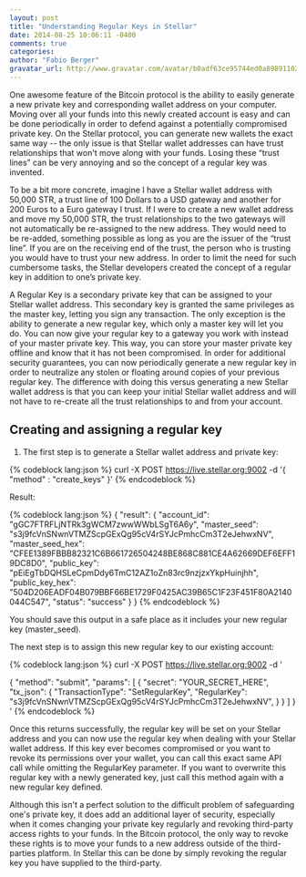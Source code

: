 ```yaml
---
layout: post
title: "Understanding Regular Keys in Stellar"
date: 2014-08-25 10:06:11 -0400
comments: true
categories: 
author: "Fabio Berger"
gravatar_url: http://www.gravatar.com/avatar/b0adf63ce95744ed0a8989110277175f.png
---
```


One awesome feature of the Bitcoin protocol is the ability to easily generate a new private key and corresponding wallet address on your computer. Moving over all your funds into this newly created account is easy and can be done periodically in order to defend against a potentially compromised  private key. On the Stellar protocol, you can generate new wallets the exact same way -- the only issue is that Stellar wallet addresses can have trust relationships that won't move along with your funds. Losing these “trust lines” can be very annoying and so the concept of a regular key was invented. 

To be a bit more concrete, imagine I have a Stellar wallet address with 50,000 STR, a trust line of 100 Dollars to a USD gateway and another for 200 Euros to a Euro gateway I trust. If I were to create a new wallet address and move my 50,000 STR, the trust relationships to the two gateways will not automatically be re-assigned to the new address. They would need to be re-added, something possible as long as you are the issuer of the “trust line”. If you are on the receiving end of the trust, the person who is trusting you would have to trust your new address. In order to limit the need for such cumbersome tasks, the Stellar developers created the concept of a regular key in addition to one’s private key.

A Regular Key is a secondary private key that can be assigned to your Stellar wallet address. This secondary key is granted the same privileges as the master key, letting you sign any transaction. The only exception is the ability to generate a new regular key, which only a master key will let you do. You can now give your regular key to a gateway you work with instead of your master private key. This way, you can store your master private key offline and know that it has not been compromised. In order for additional security guarantees, you can now periodically generate a new regular key in order to neutralize any stolen or floating around copies of your previous regular key. The difference with doing this versus generating a new Stellar wallet address is that you can keep your initial Stellar wallet address and will not have to re-create all the trust relationships to and from your account.

## Creating and assigning a regular key

1. The first step is to generate a Stellar wallet address and private key:

{% codeblock lang:json %}
curl -X POST https://live.stellar.org:9002 -d '{
	"method" : "create_keys"
}'
{% endcodeblock %}

Result:

{% codeblock lang:json %}
{
  "result": {
    "account_id": "gGC7FTRFLjNTRk3gWCM7zwwWWbLSgT6A6y",
    "master_seed": "s3j9fcVnSNwnVTMZScpGExQg95cV4rSYJcPmhcCm3T2eJehwxNV",
    "master_seed_hex": "CFEE1389FBBB82321C6B661726504248BE868C881CE4A62669DEF6EFF19DC8D0",
    "public_key": "pEiEgTbDQHSLeCpmDdy6TmC12AZ1oZn83rc9nzjzxYkpHuinjhh",
    "public_key_hex": "504D206EADF04B079BBF66BE1729F0425AC39B65C1F23F451F80A2140044C547",
    "status": "success"
  }
}
{% endcodeblock %}

You should save this output in a safe place as it includes your new regular key (master_seed).

The next step is to assign this new regular key to our existing account:

{% codeblock lang:json %}
curl -X POST https://live.stellar.org:9002 -d '

{
  "method": "submit",
  "params": [
    {
      "secret": "YOUR_SECRET_HERE",
      "tx_json": {
        "TransactionType": "SetRegularKey",
        "RegularKey": "s3j9fcVnSNwnVTMZScpGExQg95cV4rSYJcPmhcCm3T2eJehwxNV",
      }
    }
  ]
}
'
{% endcodeblock %}

Once this returns successfully, the regular key will be set on your Stellar address and you can now use the regular key when dealing with your Stellar wallet address. If this key ever becomes compromised or you want to revoke its permissions over your wallet, you can call this exact same API call while omitting the RegularKey parameter. If you want to overwrite this regular key with a newly generated key, just call this method again with a new regular key defined. 

Although this isn't a perfect solution to the difficult problem of safeguarding one's private key, it does add an additional layer of security, especially when it comes changing your private key regularly and revoking third-party access rights to your funds. In the Bitcoin protocol, the only way to revoke these rights is to move your funds to a new address outside of the third-parties platform. In Stellar this can be done by simply revoking the regular key you have supplied to the third-party. 

